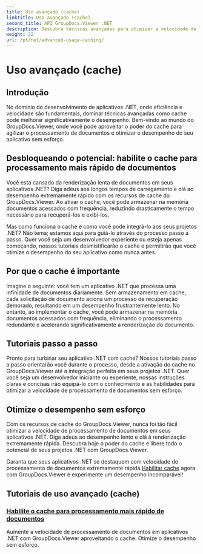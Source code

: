 ```yaml
---
title: Uso avançado (cache)
linktitle: Uso avançado (cache)
second_title: API GroupDocs.Viewer .NET
description: Descubra técnicas avançadas para otimizar a velocidade de processamento de documentos em aplicativos .NET com GroupDocs.Viewer. Aprenda como habilitar o cache para um desempenho mais rápido agora!
weight: 22
url: /pt/net/advanced-usage-caching/
---
```


# Uso avançado (cache)


## Introdução

No domínio do desenvolvimento de aplicativos .NET, onde eficiência e velocidade são fundamentais, dominar técnicas avançadas como cache pode melhorar significativamente o desempenho. Bem-vindo ao mundo do GroupDocs.Viewer, onde você pode aproveitar o poder do cache para agilizar o processamento de documentos e otimizar o desempenho do seu aplicativo sem esforço.

## Desbloqueando o potencial: habilite o cache para processamento mais rápido de documentos

Você está cansado da renderização lenta de documentos em seus aplicativos .NET? Diga adeus aos longos tempos de carregamento e olá ao desempenho extremamente rápido com os recursos de cache do GroupDocs.Viewer. Ao ativar o cache, você pode armazenar na memória documentos acessados com frequência, reduzindo drasticamente o tempo necessário para recuperá-los e exibi-los.

Mas como funciona o cache e como você pode integrá-lo aos seus projetos .NET? Não tema; estamos aqui para guiá-lo através do processo passo a passo. Quer você seja um desenvolvedor experiente ou esteja apenas começando, nossos tutoriais desmistificarão o cache e permitirão que você otimize o desempenho do seu aplicativo como nunca antes.

## Por que o cache é importante

Imagine o seguinte: você tem um aplicativo .NET que processa uma infinidade de documentos diariamente. Sem armazenamento em cache, cada solicitação de documento aciona um processo de recuperação demorado, resultando em um desempenho frustrantemente lento. No entanto, ao implementar o cache, você pode armazenar na memória documentos acessados com frequência, eliminando o processamento redundante e acelerando significativamente a renderização do documento.

## Tutoriais passo a passo

Pronto para turbinar seu aplicativo .NET com cache? Nossos tutoriais passo a passo orientarão você durante o processo, desde a ativação do cache no GroupDocs.Viewer até a integração perfeita em seus projetos .NET. Quer você seja um desenvolvedor iniciante ou experiente, nossas instruções claras e concisas irão equipá-lo com o conhecimento e as habilidades para otimizar a velocidade de processamento de documentos sem esforço.

## Otimize o desempenho sem esforço

Com os recursos de cache do GroupDocs.Viewer, nunca foi tão fácil otimizar a velocidade de processamento de documentos em seus aplicativos .NET. Diga adeus ao desempenho lento e olá à renderização extremamente rápida. Descubra hoje o poder do cache e libere todo o potencial de seus projetos .NET com GroupDocs.Viewer.

 Garanta que seus aplicativos .NET se destaquem com velocidade de processamento de documentos extremamente rápida.[Habilitar cache](./enable-caching/) agora com GroupDocs.Viewer e experimente um desempenho incomparável!

## Tutoriais de uso avançado (cache)
### [Habilite o cache para processamento mais rápido de documentos](./enable-caching/)
Aumente a velocidade de processamento de documentos em aplicativos .NET com GroupDocs.Viewer aproveitando o cache. Otimize o desempenho sem esforço.